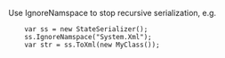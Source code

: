Use IgnoreNamspace to stop recursive serialization, e.g.

        var ss = new StateSerializer();
        ss.IgnoreNamspace("System.Xml");
        var str = ss.ToXml(new MyClass());
